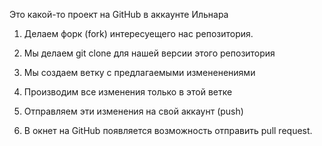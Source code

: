 Это какой-то проект на GitHub в аккаунте Ильнара

1. Делаем форк (fork) интересуещего нас репозитория.

2. Мы делаем git clone для нашей версии этого репозитория

3. Мы создаем ветку с предлагаемыми измененениями

4. Производим все изменения только в этой ветке

5. Отправляем эти изменения на свой аккаунт (push)

6. В окнет на GitHub появляется возможность отправить pull request.

